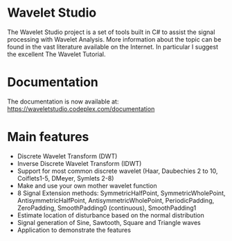 # Wavelet Studio
The Wavelet Studio project is a set of tools built in C# to assist the signal processing with Wavelet Analysis.
More information about the topic can be found in the vast literature available on the Internet. In particular I suggest the excellent The Wavelet Tutorial.

# Documentation
The documentation is now available at: https://waveletstudio.codeplex.com/documentation

# Main features
- Discrete Wavelet Transform (DWT)
- Inverse Discrete Wavelet Transform (IDWT)
- Support for most common discrete wavelet (Haar, Daubechies 2 to 10, Coiflets1-5, DMeyer, Symlets 2-8)
- Make and use your own mother wavelet function
- 8 Signal Extension methods: SymmetricHalfPoint, SymmetricWholePoint, AntisymmetricHalfPoint, AntisymmetricWholePoint, PeriodicPadding, ZeroPadding, SmoothPadding0 (continuous), SmoothPadding1
- Estimate location of disturbance based on the normal distribution
- Signal generation of Sine, Sawtooth, Square and Triangle waves
- Application to demonstrate the features

